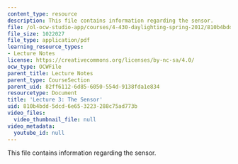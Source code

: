 ```yaml
---
content_type: resource
description: This file contains information regarding the sensor.
file: /ol-ocw-studio-app/courses/4-430-daylighting-spring-2012/810b4bdd5dcd6e653223288c75ad773b_MIT4_430S12_lec03.pdf
file_size: 1022027
file_type: application/pdf
learning_resource_types:
- Lecture Notes
license: https://creativecommons.org/licenses/by-nc-sa/4.0/
ocw_type: OCWFile
parent_title: Lecture Notes
parent_type: CourseSection
parent_uid: 82ff6112-6d85-6050-554d-9138fda1e834
resourcetype: Document
title: 'Lecture 3: The Sensor'
uid: 810b4bdd-5dcd-6e65-3223-288c75ad773b
video_files:
  video_thumbnail_file: null
video_metadata:
  youtube_id: null
---
```

This file contains information regarding the sensor.